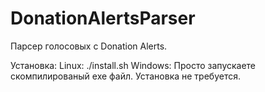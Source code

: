 # DonationAlertsParser
Парсер голосовых с Donation Alerts.

Установка:
  Linux:
    ./install.sh
  Windows:
    Просто запускаете скомпилированый exe файл.
    Установка не требуется.

